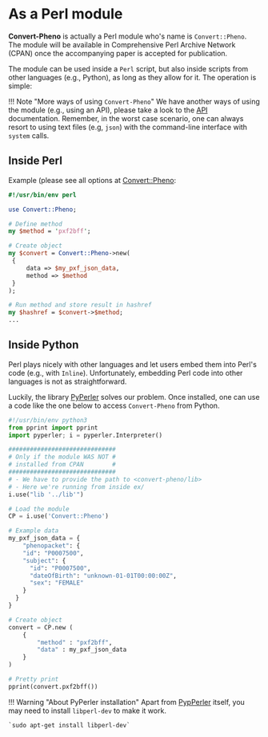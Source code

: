 # As a Perl module

**Convert-Pheno** is actually a Perl module who's name is `Convert::Pheno`. The module will be available in Comprehensive Perl Archive Network (CPAN) once the accompanying paper is accepted for publication.

The module can be used inside a `Perl` script, but also inside scripts from other languages (e.g., Python), as long as they allow for it. The operation is simple:

!!! Note "More ways of using `Convert-Pheno`"
    We have another ways of using the module (e.g., using an API), please take a look to the [API](use-as-an-api.md) documentation. 
    Remember, in the worst case scenario, one can always resort to using text files (e.g, `json`) with the command-line interface with `system` calls.


## Inside Perl

Example (please see all options at [Convert::Pheno](https://metacpan.org/pod/Convert%3A%3APheno):

```Perl
#!/usr/bin/env perl

use Convert::Pheno;

# Define method
my $method = 'pxf2bff';

# Create object
my $convert = Convert::Pheno->new(
 {
     data => $my_pxf_json_data,
     method => $method
 }
);

# Run method and store result in hashref
my $hashref = $convert->$method;
...

```
## Inside Python

Perl plays nicely with other languages and let users embed them into Perl's code (e.g., with `Inline`). Unfortunately, embedding Perl code into other languages is not as straightforward.

Luckily, the library [PyPerler](https://github.com/tkluck/pyperler) solves our problem. Once installed, one can use a code like the one below to access `Convert-Pheno` from Python.

```Python
#!/usr/bin/env python3
from pprint import pprint
import pyperler; i = pyperler.Interpreter()

##############################
# Only if the module WAS NOT #
# installed from CPAN        #
##############################
# - We have to provide the path to <convert-pheno/lib>
# - Here we're running from inside ex/
i.use("lib '../lib'") 

# Load the module 
CP = i.use('Convert::Pheno')

# Example data
my_pxf_json_data = {
    "phenopacket": {
    "id": "P0007500",
    "subject": {
      "id": "P0007500",
      "dateOfBirth": "unknown-01-01T00:00:00Z",
      "sex": "FEMALE"
    }
  }
}

# Create object
convert = CP.new (
    {
        "method" : "pxf2bff",
        "data" : my_pxf_json_data
    }
)

# Pretty print
pprint(convert.pxf2bff())
```

!!! Warning "About PyPerler installation"
    Apart from [PypPerler](https://github.com/tkluck/pyperler#quick-install) itself, you may need to install `libperl-dev` to make it work.
    
    `sudo apt-get install libperl-dev`
